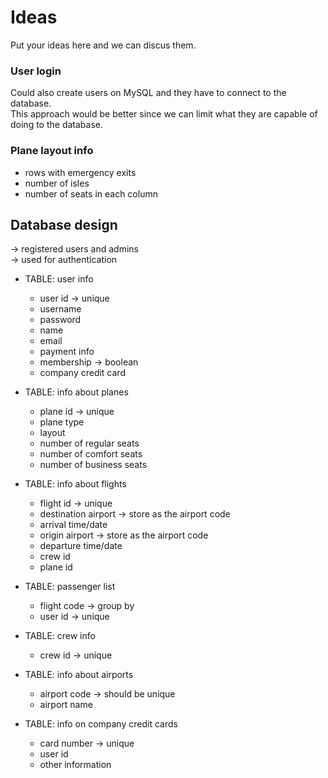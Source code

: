 
# Ideas
Put your ideas here and we can discus them.



### User login
Could also create users on MySQL and they have to connect to the database.  
This approach would be better since we can limit what they are capable of doing to the database.

  
### Plane layout info  
- rows with emergency exits
- number of isles
- number of seats in each column


## Database design

-> registered users and admins  
-> used for authentication
- TABLE: user info
    - user id -> unique
    - username
    - password
    - name
    - email
    - payment info
    - membership -> boolean
    - company credit card

- TABLE: info about planes
    - plane id -> unique
    - plane type
    - layout
    - number of regular seats
    - number of comfort seats
    - number of business seats  

- TABLE: info about flights
    - flight id -> unique
    - destination airport -> store as the airport code
    - arrival time/date
    - origin airport -> store as the airport code
    - departure time/date
    - crew id
    - plane id

- TABLE: passenger list
    - flight code -> group by
    - user id -> unique

- TABLE: crew info
    - crew id -> unique

- TABLE: info about airports
    - airport code -> should be unique
    - airport name
    
- TABLE: info on company credit cards
    - card number -> unique
    - user id
    - other information
